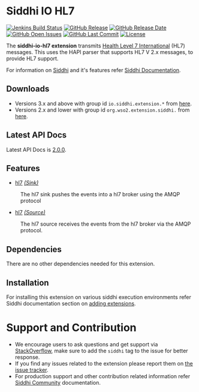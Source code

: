 ﻿Siddhi IO HL7
======================================

[![Jenkins Build Status](https://wso2.org/jenkins/job/siddhi/job/siddhi-io-hl7/badge/icon)](https://wso2.org/jenkins/job/siddhi/job/siddhi-io-hl7/)
[![GitHub Release](https://img.shields.io/github/release/siddhi-io/siddhi-io-hl7.svg)](https://github.com/siddhi-io/siddhi-io-hl7/releases)
[![GitHub Release Date](https://img.shields.io/github/release-date/siddhi-io/siddhi-io-hl7.svg)](https://github.com/siddhi-io/siddhi-io-hl7/releases)
[![GitHub Open Issues](https://img.shields.io/github/issues-raw/siddhi-io/siddhi-io-hl7.svg)](https://github.com/siddhi-io/siddhi-io-hl7/issues)
[![GitHub Last Commit](https://img.shields.io/github/last-commit/siddhi-io/siddhi-io-hl7.svg)](https://github.com/siddhi-io/siddhi-io-hl7/commits/master)
[![License](https://img.shields.io/badge/License-Apache%202.0-blue.svg)](https://opensource.org/licenses/Apache-2.0)

The **siddhi-io-hl7 extension** transmits  <a target="_blank" href="http://www.hl7.org/about/index.cfm?ref=common">Health Level 7 International</a> (HL7) messages. This uses the HAPI parser that supports HL7 V 2.x messages, to provide HL7 support.

For information on <a target="_blank" href="https://siddhi.io/">Siddhi</a> and it's features refer <a target="_blank" href="https://siddhi.io/redirect/docs.html">Siddhi Documentation</a>. 

## Downloads

* Versions 3.x and above with group id `io.siddhi.extension.*` from <a target="_blank" href="https://mvnrepository.com/artifact/io.siddhi.extension.io.hl7/siddhi-io-hl7/">here</a>.
* Versions 2.x and lower with group id `org.wso2.extension.siddhi.` from  <a target="_blank" href="https://mvnrepository.com/artifact/org.wso2.extension.siddhi.io.hl7/siddhi-io-hl7">here</a>.

## Latest API Docs

Latest API Docs is <a target="_blank" href="https://siddhi-io.github.io/siddhi-io-hl7/api/2.0.0">2.0.0</a>.

## Features

* <a target="_blank" href="https://siddhi-io.github.io/siddhi-io-hl7/api/2.0.0/#hl7-sink">hl7</a> *<a target="_blank" href="http://siddhi.io/documentation/siddhi-5.x/query-guide-5.x/#sink">(Sink)</a>*<br><div style="padding-left: 1em;"><p>The hl7 sink pushes the events into a hl7 broker using the AMQP protocol</p></div>
* <a target="_blank" href="https://siddhi-io.github.io/siddhi-io-hl7/api/2.0.0/#hl7-source">hl7</a> *<a target="_blank" href="http://siddhi.io/documentation/siddhi-5.x/query-guide-5.x/#source">(Source)</a>*<br><div style="padding-left: 1em;"><p>The hl7 source receives the events from the hl7 broker via the AMQP protocol. </p></div>

## Dependencies

There are no other dependencies needed for this extension.

## Installation

For installing this extension on various siddhi execution environments refer Siddhi documentation section on <a target="_blank" href="https://siddhi.io/redirect/add-extensions.html">adding extensions</a>.

# Support and Contribution

* We encourage users to ask questions and get support via <a target="_blank" href="https://stackoverflow.com/questions/tagged/siddhi">StackOverflow</a>, make sure to add the `siddhi` tag to the issue for better response.
* If you find any issues related to the extension please report them on <a target="_blank" href="https://github.com/siddhi-io/siddhi-execution-string/issues">the issue tracker</a>.
* For production support and other contribution related information refer <a target="_blank" href="https://siddhi.io/community/">Siddhi Community</a> documentation.
